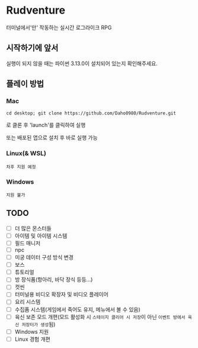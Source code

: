 # Rudventure
터미널에서'만' 작동하는 실시간 로그라이크 RPG   
   
## 시작하기에 앞서   
   실행이 되지 않을 때는 파이썬 3.13.0이 설치되어 있는지 확인해주세요.

## 플레이 방법   
### Mac   
```
cd desktop; git clone https://github.com/Daho0980/Rudventure.git
```
로 클론 후 'launch'를 클릭하여 실행   
   
또는 배포된 앱으로 설치 후 바로 실행 가능   

### Linux(& WSL)
```
차후 지원 예정
```

### Windows   
```
지원 불가
```

## TODO   
- [ ] 더 많은 몬스터들   
- [ ] 아이템 및 아이템 시스템   
- [ ] 필드 매니저   
- [ ] npc   
- [ ] 미궁 데이터 구성 방식 변경   
- [ ] 보스   
- [ ] 튜토리얼   
- [ ] 방 장식품(항아리, 바닥 장식 등등...)   
- [ ] 컷씬   
- [ ] 터미널용 비디오 확장자 및 비디오 플레이어   
- [ ] 요리 시스템   
- [ ] 수집품 시스템(게임에서 죽어도 유지, 메뉴에서 볼 수 있음)   
- [ ] 육신 보존 모드 개편(모드 활성화 시 `스테이지 클리어 시 저장`이 아닌 `이벤트 방에서 육신 저장터가 생성`됨)
- [ ] Windows 지원   
- [ ] Linux 경험 개편